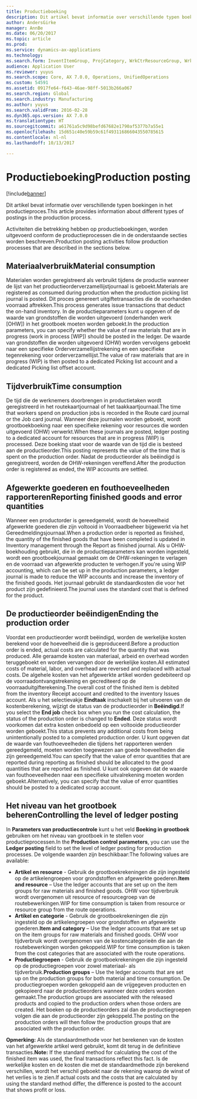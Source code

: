 ```yaml
---
title: Productieboeking
description: Dit artikel bevat informatie over verschillende typen boekingen in het productieproces.
author: AndersGirke
manager: AnnBe
ms.date: 06/20/2017
ms.topic: article
ms.prod: 
ms.service: dynamics-ax-applications
ms.technology: 
ms.search.form: InventItemGroup, ProjCategory, WrkCtrResourceGroup, WrkCtrTable
audience: Application User
ms.reviewer: yuyus
ms.search.scope: Core, AX 7.0.0, Operations, UnifiedOperations
ms.custom: 54591
ms.assetid: 0917fe64-f643-46ae-98ff-5013b266a067
ms.search.region: Global
ms.search.industry: Manufacturing
ms.author: yuyus
ms.search.validFrom: 2016-02-28
ms.dyn365.ops.version: AX 7.0.0
ms.translationtype: HT
ms.sourcegitcommit: a61761a5c9d98befd67682e1790af5377b7a55e1
ms.openlocfilehash: 15d651c40e59b59c61f493116866043550785615
ms.contentlocale: nl-nl
ms.lasthandoff: 10/13/2017

---
```


# <a name="production-posting"></a><span data-ttu-id="295c8-103">Productieboeking</span><span class="sxs-lookup"><span data-stu-id="295c8-103">Production posting</span></span>

[!include[banner](../includes/banner.md)]


<span data-ttu-id="295c8-104">Dit artikel bevat informatie over verschillende typen boekingen in het productieproces.</span><span class="sxs-lookup"><span data-stu-id="295c8-104">This article provides information about different types of postings in the production process.</span></span>

<span data-ttu-id="295c8-105">Activiteiten die betrekking hebben op productieboekingen, worden uitgevoerd conform de productieprocessen die in de onderstaande secties worden beschreven.</span><span class="sxs-lookup"><span data-stu-id="295c8-105">Production posting activities follow production processes that are described in the sections below.</span></span>

## <a name="material-consumption"></a><span data-ttu-id="295c8-106">Materiaalverbruik</span><span class="sxs-lookup"><span data-stu-id="295c8-106">Material consumption</span></span>
<span data-ttu-id="295c8-107">Materialen worden geregistreerd als verbruikt tijdens de productie wanneer de lijst van het productieorderverzamellijstjournaal is geboekt.</span><span class="sxs-lookup"><span data-stu-id="295c8-107">Materials are registered as consumed during production when the production picking list journal is posted.</span></span> <span data-ttu-id="295c8-108">Dit proces genereert uitgiftetransacties die de voorhanden voorraad aftrekken.</span><span class="sxs-lookup"><span data-stu-id="295c8-108">This process generates issue transactions that deduct the on-hand inventory.</span></span> <span data-ttu-id="295c8-109">In de productieparameters kunt u opgeven of de waarde van grondstoffen die worden uitgevoerd (onderhanden werk \[OHW\]) in het grootboek moeten worden geboekt.</span><span class="sxs-lookup"><span data-stu-id="295c8-109">In the production parameters, you can specify whether the value of raw materials that are in progress (work in process \[WIP\]) should be posted in the ledger.</span></span> <span data-ttu-id="295c8-110">De waarde van grondstoffen die worden uitgevoerd (OHW) worden vervolgens geboekt naar een specifieke Orderverzamellijstrekening en een specifieke tegenrekening voor orderverzamellijst.</span><span class="sxs-lookup"><span data-stu-id="295c8-110">The value of raw materials that are in progress (WIP) is then posted to a dedicated Picking list account and a dedicated Picking list offset account.</span></span>

## <a name="time-consumption"></a><span data-ttu-id="295c8-111">Tijdverbruik</span><span class="sxs-lookup"><span data-stu-id="295c8-111">Time consumption</span></span>
<span data-ttu-id="295c8-112">De tijd die de werknemers doorbrengen in productietaken wordt geregistreerd in het routekaartjournaal of het taakkaartjournaal.</span><span class="sxs-lookup"><span data-stu-id="295c8-112">The time that workers spend on production jobs is recorded in the Route card journal or the Job card journal.</span></span> <span data-ttu-id="295c8-113">Wanneer deze journalen worden geboekt, wordt grootboekboeking naar een specifieke rekening voor resources die worden uitgevoerd (OHW) verwerkt.</span><span class="sxs-lookup"><span data-stu-id="295c8-113">When these journals are posted, ledger posting to a dedicated account for resources that are in progress (WIP) is processed.</span></span> <span data-ttu-id="295c8-114">Deze boeking staat voor de waarde van de tijd die is besteed aan de productieorder.</span><span class="sxs-lookup"><span data-stu-id="295c8-114">This posting represents the value of the time that is spent on the production order.</span></span> <span data-ttu-id="295c8-115">Nadat de productieorder als beëindigd is geregistreerd, worden de OHW-rekeningen vereffend.</span><span class="sxs-lookup"><span data-stu-id="295c8-115">After the production order is registered as ended, the WIP accounts are settled.</span></span>

## <a name="reporting-finished-goods-and-error-quantities"></a><span data-ttu-id="295c8-116">Afgewerkte goederen en fouthoeveelheden rapporteren</span><span class="sxs-lookup"><span data-stu-id="295c8-116">Reporting finished goods and error quantities</span></span>
<span data-ttu-id="295c8-117">Wanneer een productorder is gereedgemeld, wordt de hoeveelheid afgewerkte goederen die zijn voltooid in Voorraadbeheer bijgewerkt via het Gereedmeldingsjournaal.</span><span class="sxs-lookup"><span data-stu-id="295c8-117">When a production order is reported as finished, the quantity of the finished goods that have been completed is updated in Inventory management through the Report as finished journal.</span></span> <span data-ttu-id="295c8-118">Als u OHW-boekhouding gebruikt, die in de productieparameters kan worden ingesteld, wordt een grootboekjournaal gemaakt om de OHW-rekeningen te verlagen en de voorraad van afgewerkte producten te verhogen.</span><span class="sxs-lookup"><span data-stu-id="295c8-118">If you're using WIP accounting, which can be set up in the production parameters, a ledger journal is made to reduce the WIP accounts and increase the inventory of the finished goods.</span></span> <span data-ttu-id="295c8-119">Het journaal gebruikt de standaardkosten die voor het product zijn gedefinieerd.</span><span class="sxs-lookup"><span data-stu-id="295c8-119">The journal uses the standard cost that is defined for the product.</span></span>

## <a name="ending-the-production-order"></a><span data-ttu-id="295c8-120">De productieorder beëindigen</span><span class="sxs-lookup"><span data-stu-id="295c8-120">Ending the production order</span></span>
<span data-ttu-id="295c8-121">Voordat een productieorder wordt beëindigd, worden de werkelijke kosten berekend voor de hoeveelheid die is geproduceerd.</span><span class="sxs-lookup"><span data-stu-id="295c8-121">Before a production order is ended, actual costs are calculated for the quantity that was produced.</span></span> <span data-ttu-id="295c8-122">Alle geraamde kosten van materiaal, arbeid en overhead worden teruggeboekt en worden vervangen door de werkelijke kosten.</span><span class="sxs-lookup"><span data-stu-id="295c8-122">All estimated costs of material, labor, and overhead are reversed and replaced with actual costs.</span></span> <span data-ttu-id="295c8-123">De algehele kosten van het afgewerkte artikel worden gedebiteerd op de voorraadontvangstrekening en gecrediteerd op de voorraaduitgifterekening.</span><span class="sxs-lookup"><span data-stu-id="295c8-123">The overall cost of the finished item is debited from the inventory Receipt account and credited to the inventory Issues account.</span></span> <span data-ttu-id="295c8-124">Als u het selectievakje **Eindtaak** inschakelt bij het uitvoeren van de kostenberekening, wijzigt de status van de productieorder in **Beëindigd**.</span><span class="sxs-lookup"><span data-stu-id="295c8-124">If you select the **End job** check box when you run the cost calculation, the status of the production order is changed to **Ended**.</span></span> <span data-ttu-id="295c8-125">Deze status wordt voorkomen dat extra kosten onbedoeld op een voltooide productieorder worden geboekt.</span><span class="sxs-lookup"><span data-stu-id="295c8-125">This status prevents any additional costs from being unintentionally posted to a completed production order.</span></span> <span data-ttu-id="295c8-126">U kunt opgeven dat de waarde van fouthoeveelheden die tijdens het rapporteren werden gereedgemeld, moeten worden toegewezen aan goede hoeveelheden die zijn gereedgemeld.</span><span class="sxs-lookup"><span data-stu-id="295c8-126">You can specify that the value of error quantities that are reported during reporting as finished should be allocated to the good quantities that are reported as finished.</span></span> <span data-ttu-id="295c8-127">U kunt ook opgeven dat de waarde van fouthoeveelheden naar een specifieke uitvalrekening moeten worden geboekt.</span><span class="sxs-lookup"><span data-stu-id="295c8-127">Alternatively, you can specify that the value of error quantities should be posted to a dedicated scrap account.</span></span>

## <a name="controlling-the-level-of-ledger-posting"></a><span data-ttu-id="295c8-128">Het niveau van het grootboek beheren</span><span class="sxs-lookup"><span data-stu-id="295c8-128">Controlling the level of ledger posting</span></span>
<span data-ttu-id="295c8-129">In **Parameters van productiecontrole** kunt u het veld **Boeking in grootboek** gebruiken om het niveau van grootboek in te stellen voor productieprocessen.</span><span class="sxs-lookup"><span data-stu-id="295c8-129">In the **Production control parameters**, you can use the **Ledger posting** field to set the level of ledger posting for production processes.</span></span> <span data-ttu-id="295c8-130">De volgende waarden zijn beschikbaar:</span><span class="sxs-lookup"><span data-stu-id="295c8-130">The following values are available:</span></span>

-   <span data-ttu-id="295c8-131">**Artikel en resource** - Gebruik de grootboekrekeningen die zijn ingesteld op de artikelengroepen voor grondstoffen en afgewerkte goederen.</span><span class="sxs-lookup"><span data-stu-id="295c8-131">**Item and resource** – Use the ledger accounts that are set up on the item groups for raw materials and finished goods.</span></span> <span data-ttu-id="295c8-132">OHW voor tijdverbruik wordt overgenomen uit resource of resourcegroep van de routebewerkingen.</span><span class="sxs-lookup"><span data-stu-id="295c8-132">WIP for time consumption is taken from resource or resource group from the route operations.</span></span>
-   <span data-ttu-id="295c8-133">**Artikel en categorie** - Gebruik de grootboekrekeningen die zijn ingesteld op de artikelengroepen voor grondstoffen en afgewerkte goederen.</span><span class="sxs-lookup"><span data-stu-id="295c8-133">**Item and category** – Use the ledger accounts that are set up on the item groups for raw materials and finished goods.</span></span> <span data-ttu-id="295c8-134">OHW voor tijdverbruik wordt overgenomen van de kostencategorieën die aan de routebewerkingen worden gekoppeld.</span><span class="sxs-lookup"><span data-stu-id="295c8-134">WIP for time consumption is taken from the cost categories that are associated with the route operations.</span></span>
-   <span data-ttu-id="295c8-135">**Productiegroepen** - Gebruik de grootboekrekeningen die zijn ingesteld op de productiegroepen voor zowel materiaal- als tijdverbruik.</span><span class="sxs-lookup"><span data-stu-id="295c8-135">**Production groups** – Use the ledger accounts that are set up on the production groups for both material and time consumption.</span></span> <span data-ttu-id="295c8-136">De productiegroepen worden gekoppeld aan de vrijgegeven producten en gekopieerd naar de productieorders wanneer deze orders worden gemaakt.</span><span class="sxs-lookup"><span data-stu-id="295c8-136">The production groups are associated with the released products and copied to the production orders when those orders are created.</span></span> <span data-ttu-id="295c8-137">Het boeken op de productieorders zal dan de productiegroepen volgen die aan de productieorder zijn gekoppeld.</span><span class="sxs-lookup"><span data-stu-id="295c8-137">The posting on the production orders will then follow the production groups that are associated with the production order.</span></span>

<span data-ttu-id="295c8-138">**Opmerking:** Als de standaardmethode voor het berekenen van de kosten van het afgewerkte artikel werd gebruikt, komt dit terug in de definitieve transacties.</span><span class="sxs-lookup"><span data-stu-id="295c8-138">**Note:** If the standard method for calculating the cost of the finished item was used, the final transactions reflect this fact.</span></span> <span data-ttu-id="295c8-139">Is de werkelijke kosten en de kosten die met de standaardmethode zijn berekend verschillen, wordt het verschil geboekt naar de rekening waarop de winst of het verlies is te zien.</span><span class="sxs-lookup"><span data-stu-id="295c8-139">If actual costs and the costs that are calculated by using the standard method differ, the difference is posted to the account that shows profit or loss.</span></span>




